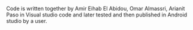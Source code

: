 Code is written together by Amir Eihab El Abidou, Omar Almassri, Arianit Paso in Visual studio code and later tested and then published in Android studio by a user.
